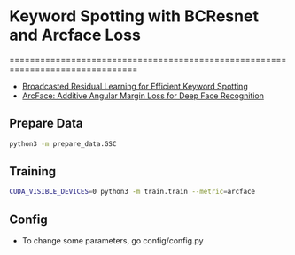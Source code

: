 # Keyword Spotting with BCResnet and Arcface Loss 
===============================================================================
- [Broadcasted Residual Learning for Efficient Keyword Spotting](https://arxiv.org/abs/2106.04140)
- [ArcFace: Additive Angular Margin Loss for Deep Face Recognition](https://arxiv.org/abs/1801.07698)
## Prepare Data

```bash
python3 -m prepare_data.GSC
```
## Training 
```bash
CUDA_VISIBLE_DEVICES=0 python3 -m train.train --metric=arcface 
```
## Config
- To change some parameters, go config/config.py 












